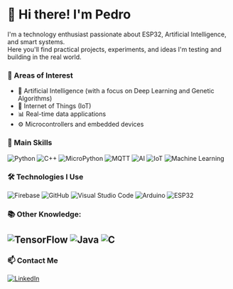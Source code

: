 # 👋 Hi there! I'm Pedro

I'm a technology enthusiast passionate about ESP32, Artificial Intelligence, and smart systems.  
Here you'll find practical projects, experiments, and ideas I'm testing and building in the real world.

### 🚀 Areas of Interest
- 🧠 Artificial Intelligence (with a focus on Deep Learning and Genetic Algorithms)
- 📡 Internet of Things (IoT)
- 📊 Real-time data applications
- ⚙️ Microcontrollers and embedded devices

### 🧠 Main Skills
![Python](https://img.shields.io/badge/Python-3776AB?style=for-the-badge&logo=python&logoColor=white)
![C++](https://img.shields.io/badge/C%2B%2B-00599C?style=for-the-badge&logo=c%2B%2B&logoColor=white)
![MicroPython](https://img.shields.io/badge/MicroPython-2C2C2C?style=for-the-badge&logo=python&logoColor=white)
![MQTT](https://img.shields.io/badge/MQTT-660066?style=for-the-badge&logo=data:image/svg+xml;base64,PHN2ZyB4bWxucz0naHR0cDovL3d3dy53My5vcmcvMjAwMC9zdmcnIHdpZHRoPSczMicgaGVpZ2h0PSczMicgdmlld0JveD0nMCAwIDUwIDUwJz48Y2lyY2xlIGN4PScyNScgY3k9JzI1JyByPScyNCcgc3R5bGU9J2ZpbGw6IzY2MDA2NicvPjx0ZXh0IHg9JzI1JyB5PSczMCcgdGV4dC1hbmNob3I9J21pZGRsZScgZmlsbD0nd2hpdGUnIHN0eWxlPSdmb250LXNpemU6IDEwcnB4OyBmb250LWZhbWlseTogc2Fucy1zZXJpZic+TVFUVDwvdGV4dD48L3N2Zz4=)
![AI](https://img.shields.io/badge/AI-222222?style=for-the-badge&logo=openai&logoColor=white)
![IoT](https://img.shields.io/badge/IoT-00b894?style=for-the-badge&logo=raspberrypi&logoColor=white)
![Machine Learning](https://img.shields.io/badge/Machine%20Learning-F7931E?style=for-the-badge&logo=scikit-learn&logoColor=white)

### 🛠️ Technologies I Use
![Firebase](https://img.shields.io/badge/Firebase-FFCA28?style=for-the-badge&logo=firebase&logoColor=black)
![GitHub](https://img.shields.io/badge/GitHub-181717?style=for-the-badge&logo=github&logoColor=white)
![Visual Studio Code](https://img.shields.io/badge/Visual_Studio_Code-0078D4?style=for-the-badge&logo=visual%20studio%20code&logoColor=white)
![Arduino](https://img.shields.io/badge/Arduino-00979D?style=for-the-badge&logo=arduino&logoColor=white)
![ESP32](https://img.shields.io/badge/ESP32-black?style=for-the-badge&logo=espressif&logoColor=white)

### 📚 Other Knowledge:
![TensorFlow](https://img.shields.io/badge/TensorFlow-FF6F00?style=for-the-badge&logo=tensorflow&logoColor=white)
![Java](https://img.shields.io/badge/Java-ED8B00?style=for-the-badge&logo=openjdk&logoColor=white)
![C](https://img.shields.io/badge/C-00599C?style=for-the-badge&logo=c&logoColor=white)
---

### 📫 Contact Me
[![LinkedIn](https://img.shields.io/badge/LinkedIn-0077B5?style=for-the-badge&logo=linkedin&logoColor=white)](www.linkedin.com/in/pedro-gbertasso)
